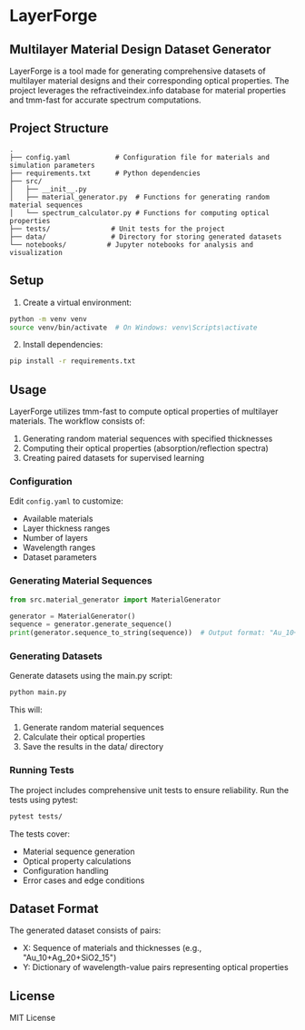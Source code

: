 # LayerForge
## Multilayer Material Design Dataset Generator

LayerForge is a tool made for generating comprehensive datasets of multilayer material designs and their corresponding optical properties. The project leverages the refractiveindex.info database for material properties and tmm-fast for accurate spectrum computations.

## Project Structure

```
.
├── config.yaml           # Configuration file for materials and simulation parameters
├── requirements.txt      # Python dependencies
├── src/
│   ├── __init__.py
│   ├── material_generator.py  # Functions for generating random material sequences
│   └── spectrum_calculator.py # Functions for computing optical properties
├── tests/               # Unit tests for the project
├── data/                # Directory for storing generated datasets
└── notebooks/          # Jupyter notebooks for analysis and visualization
```

## Setup

1. Create a virtual environment:
```bash
python -m venv venv
source venv/bin/activate  # On Windows: venv\Scripts\activate
```

2. Install dependencies:
```bash
pip install -r requirements.txt
```

## Usage

LayerForge utilizes tmm-fast to compute optical properties of multilayer materials. The workflow consists of:

1. Generating random material sequences with specified thicknesses
2. Computing their optical properties (absorption/reflection spectra)
3. Creating paired datasets for supervised learning

### Configuration

Edit `config.yaml` to customize:
- Available materials
- Layer thickness ranges
- Number of layers
- Wavelength ranges
- Dataset parameters

### Generating Material Sequences

```python
from src.material_generator import MaterialGenerator

generator = MaterialGenerator()
sequence = generator.generate_sequence()
print(generator.sequence_to_string(sequence))  # Output format: "Au_10+Ag_20+SiO2_15"
```

### Generating Datasets

Generate datasets using the main.py script:

```bash
python main.py
```

This will:
1. Generate random material sequences
2. Calculate their optical properties
3. Save the results in the data/ directory

### Running Tests

The project includes comprehensive unit tests to ensure reliability. Run the tests using pytest:

```bash
pytest tests/
```

The tests cover:
- Material sequence generation
- Optical property calculations
- Configuration handling
- Error cases and edge conditions

## Dataset Format

The generated dataset consists of pairs:
- X: Sequence of materials and thicknesses (e.g., "Au_10+Ag_20+SiO2_15")
- Y: Dictionary of wavelength-value pairs representing optical properties

## License

MIT License 
